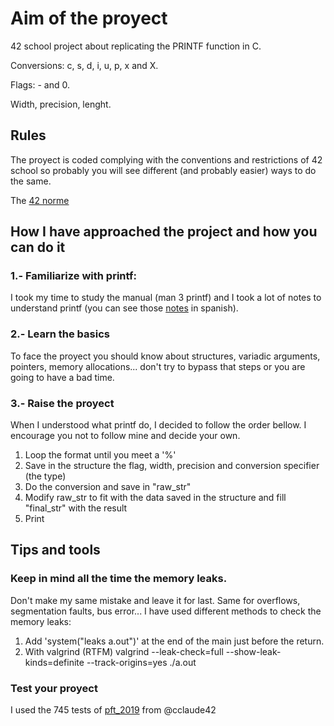# Aim of the proyect
42 school project about replicating the PRINTF function in C.

Conversions: c, s, d, i, u, p, x and X.

Flags: - and 0.

Width, precision, lenght.

## Rules
The proyect is coded complying with the conventions and restrictions of 42 school so probably you will see different (and probably easier) ways to do the same.

The [42 norme](https://cdn.intra.42.fr/pdf/pdf/960/norme.en.pdf)

## How I have approached the project and how you can do it
### 1.- Familiarize with printf:
I took my time to study the manual (man 3 printf) and I took a lot of notes to understand printf (you can see those [notes](notes.txt) in spanish).

### 2.- Learn the basics
To face the proyect you should know about structures, variadic arguments, pointers, memory allocations... don't try to bypass that steps or you are going to have a bad time.

### 3.- Raise the proyect
When I understood what printf do, I decided to follow the order bellow. I encourage you not to follow mine and decide your own.
1. Loop the format until you meet a '%'
2. Save in the structure the flag, width, precision and conversion specifier (the type)
3. Do the conversion and save in "raw_str"
4. Modify raw_str to fit with the data saved in the structure and fill "final_str" with the result
5. Print

## Tips and tools
### Keep in mind all the time the memory leaks. 
Don't make my same mistake and leave it for last. Same for overflows, segmentation faults, bus error...
I have used different methods to check the memory leaks:
1. Add 'system("leaks a.out")' at the end of the main just before the return.
2. With valgrind (RTFM)
valgrind --leak-check=full --show-leak-kinds=definite --track-origins=yes ./a.out

### Test your proyect
I used the 745 tests of [pft_2019](https://github.com/cclaude42/PFT_2019) from @cclaude42




